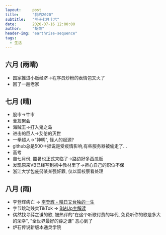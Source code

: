 ```yaml
---
layout:     post
title:      "我的2020"
subtitle:   "写于七月十六"
date:       2020-07-16 12:00:00
author:     "胡荣"
header-img: "earthrise-sequence"
tags:
  - 生活
---
```


## 六月 (雨晴)
- 国家推进小贩经济->程序员炒粉的表情包又火了
- 回了一趟老家

## 七月 (晴)
- 股市->牛市
- 舍友聚会
- 海贼王->打入鬼之岛
- 进击的巨人->艾伦的灭世
- 一拳超人->"神明", 怪人的起源?
- github总是500->据说是受疫情影响,有些服务器被偷走了...
- 高考
- 自七月份, 酷暑也正式来临了->路边好多西瓜贩
- 发现原来VB已经写到初中教材里了->担心自己的职位不保
- 浙江大学包庇努某某强奸罪, 仅以留校察看处理

## 八月 (雨)
- 李登辉病亡 -> [李登辉 - 精日又台独的一生](https://www.bilibili.com/video/BV1vi4y1u71y?from=search&seid=2062114637044182328)
- 字节跳动贱卖TikTok -> [B站Up主解读](https://www.bilibili.com/video/BV1cf4y197vW)
- 偶然找寻薛之谦的歌, 被热评的"在这个听歌付费的年代, 免费听你的歌是多大的荣幸", "全世界最好的薛之谦" 恶心到了
- 炉石传说新版本通灵学院